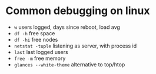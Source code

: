# Common debugging on linux

* `w` users logged, days since reboot, load avg
* `df -h` free space 
* `df -hi` free nodes 
* `netstat -tuple` listening as server, with process id
* `last` last logged users 
* `free -m` free memory
* `glances --white-theme` alternative to top/htop